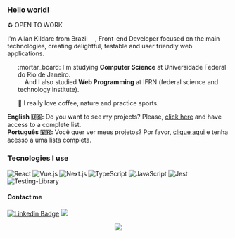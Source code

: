 ### Hello world! <img src="https://github.com/TheDudeThatCode/TheDudeThatCode/blob/master/Assets/Earth.gif" width="16">

♻️ OPEN TO WORK

I'm Allan Kildare from Brazil <img src="https://cdn-icons-png.flaticon.com/512/197/197386.png" width="13">, Front-end Developer focused on the main technologies, creating delightful, testable and user friendly web applications.

<ul>
    <p>:mortar_board: I'm studying <b>Computer Science</b> at Universidade Federal do Rio de Janeiro.<br>&nbsp;&nbsp;&nbsp;&nbsp;And I also studied <b>Web Programming</b> at IFRN (federal science and technology institute).</p></p>
    <p>🌱 I really love coffee, nature and practice sports.</p>
</ul>

**English :us::** Do you want to see my projects? Please, [click here](https://github.com/allankildare/projects-list) and have access to a complete list.<br>
**Português :brazil::** Você  quer ver meus projetos? Por favor, [clique aqui](https://github.com/allankildare/projects-list) e tenha acesso a uma lista completa.

### Tecnologies I use
![React](https://img.shields.io/badge/React-20232A?style=for-the-badge&logo=react&logoColor=61DAFB)
![Vue.js](https://img.shields.io/badge/vue-%2335495e.svg?style=for-the-badge&logo=vuedotjs&logoColor=%234FC08D)
![Next.js](https://img.shields.io/badge/Next-1f1f1f?style=for-the-badge&logo=Next.js&logoColor=white)
![TypeScript](https://img.shields.io/badge/TypeScript-007ACC?style=for-the-badge&logo=typescript&logoColor=white)
![JavaScript](https://img.shields.io/badge/JavaScript-323330?style=for-the-badge&logo=javascript&logoColor=F7DF1E)
![Jest](https://img.shields.io/badge/-jest-%23C21325?style=for-the-badge&logo=jest&logoColor=white)
![Testing-Library](https://img.shields.io/badge/-Testing%20Library-%23E33332?style=for-the-badge&logo=testing-library&logoColor=white)


#### Contact me
[![Linkedin Badge](https://img.shields.io/badge/-AllanKildare-blue?style=flat-square&logo=Linkedin&logoColor=white&link=https://www.linkedin.com/in/allankildare)](https://www.linkedin.com/in/allankildare)
![](https://komarev.com/ghpvc/?username=allankildare&style=flat-square)

<p align='center'>
    <img src="https://github-readme-stats.vercel.app/api/?username=allankildare&title_color=ffbe33&text_color=fefefe&bg_color=0D1117">
</p>
